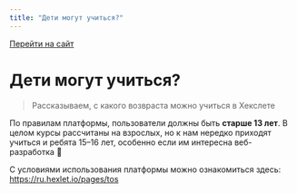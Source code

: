 ```yaml
---
title: "Дети могут учиться?"
---
```


[Перейти на сайт](https://ru.hexlet.io)

# Дети могут учиться?

> Рассказываем, с какого возвраста можно учиться в Хекслете

По правилам платформы, пользователи должны быть **старше 13 лет**. В целом курсы рассчитаны на взрослых, но к нам нередко приходят учиться и ребята 15–16 лет, 
особенно если им интересна веб-разработка 🙂

С условиями использования платформы можно ознакомиться здесь: https://ru.hexlet.io/pages/tos
